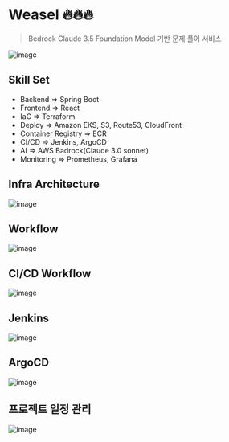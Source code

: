 # Weasel 🔥🔥🔥

> Bedrock Claude 3.5 Foundation Model 기반 문제 풀이 서비스

![image](https://github.com/user-attachments/assets/5fe252d0-2058-4b7a-9de1-f9b8684d3a2e)

## Skill Set

- Backend => Spring Boot
- Frontend => React
- IaC => Terraform
- Deploy => Amazon EKS, S3, Route53, CloudFront
- Container Registry => ECR
- CI/CD => Jenkins, ArgoCD
- AI => AWS Badrock(Claude 3.0 sonnet)
- Monitoring => Prometheus, Grafana

## Infra Architecture

![image](https://github.com/user-attachments/assets/58c227d8-b4e1-467b-9f4c-14d6df05af27)

## Workflow

![image](https://github.com/user-attachments/assets/18d56c86-cdc5-4886-b844-faeed4410abd)

## CI/CD Workflow

![image](https://github.com/user-attachments/assets/6fd9736f-f329-4c2a-90a1-438e3a228f38)

## Jenkins

![image](https://github.com/user-attachments/assets/d5d95658-48e1-4581-82ff-ad068495f732)

## ArgoCD

![image](https://github.com/user-attachments/assets/9f06af84-4201-44cf-af77-0243c9145382)

## 프로젝트 일정 관리

![image](https://github.com/user-attachments/assets/2c1863e9-d688-4845-b681-b8c0b0545606)

